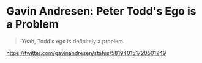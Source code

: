 # Gavin Andresen: Peter Todd's Ego is a Problem

> Yeah, Todd's ego is definitely a problem.

https://twitter.com/gavinandresen/status/581940151720501249
